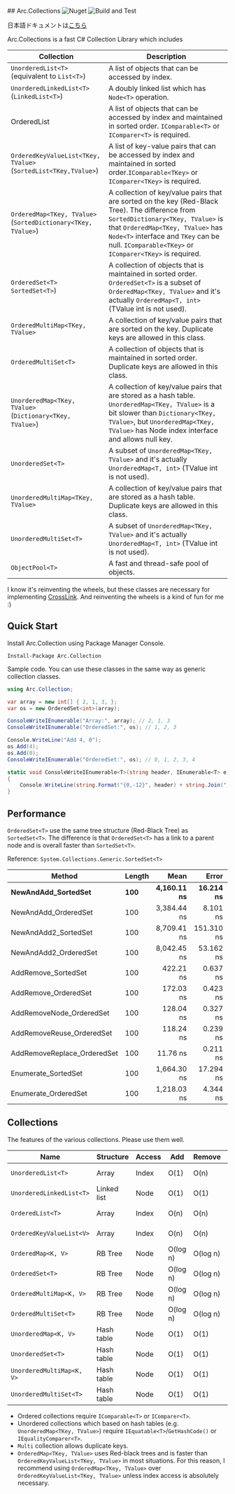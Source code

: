 ﻿﻿﻿## Arc.Collections
![Nuget](https://img.shields.io/nuget/v/Arc.Collections) ![Build and Test](https://github.com/archi-Doc/Arc.Collections/workflows/Build%20and%20Test/badge.svg)

日本語ドキュメントは[こちら](/doc/README.jp.md)



Arc.Collections is a fast C# Collection Library which includes

| Collection                                                   | Description                                                  |
| ------------------------------------------------------------ | ------------------------------------------------------------ |
| ```UnorderedList<T>  ```<br />(equivalent to ```List<T>```)  | A list of objects that can be accessed by index.             |
| ```UnorderedLinkedList<T>```<br />(```LinkedList<T>```)      | A doubly linked list which has ```Node<T>``` operation.      |
| OrderedList<T>                                               | A list of objects that can be accessed by index and maintained in sorted order. ```IComparable<T>``` or ```IComparer<T>``` is required. |
| ```OrderedKeyValueList<TKey, TValue>```<br />(```SortedList<TKey,TValue>```) | A list of key-value pairs that can be accessed by index and maintained in sorted order.```IComparable<TKey>``` or ```IComparer<TKey>``` is required. |
| ```OrderedMap<TKey, TValue>```<br />(```SortedDictionary<TKey, TValue>```) | A collection of key/value pairs that are sorted on the key (Red-Black Tree). The difference from ```SortedDictionary<TKey, TValue>``` is that ```OrderedMap<TKey, TValue>``` has ```Node<T>``` interface and ```TKey``` can be null. ```IComparable<TKey>``` or ```IComparer<TKey>``` is required. |
| ```OrderedSet<T>```<br />```SortedSet<T>```)                 | A collection of objects that is maintained in sorted order. ```OrderedSet<T>``` is a subset of ```OrderedMap<TKey, TValue>``` and it's actually ```OrderedMap<T, int>``` (TValue int is not used). |
| ```OrderedMultiMap<TKey, TValue>```                          | A collection of key/value pairs that are sorted on the key. Duplicate keys are allowed in this class. |
| ```OrderedMultiSet<T>```                                     | A collection of objects that is maintained in sorted order. Duplicate keys are allowed in this class. |
| ```UnorderedMap<TKey, TValue>```<br />(```Dictionary<TKey, TValue>```) | A collection of key/value pairs that are stored as a hash table. ```UnorderedMap<TKey, TValue>```  is a bit slower than ```Dictionary<TKey, TValue>```, but ```UnorderedMap<TKey, TValue>``` has Node index interface and allows null key. |
| ```UnorderedSet<T>```                                        | A subset of ```UnorderedMap<TKey, TValue>``` and it's actually ```UnorderedMap<T, int>``` (TValue int is not used). |
| ```UnorderedMultiMap<TKey, TValue>```                        | A collection of key/value pairs that are stored as a hash table. Duplicate keys are allowed in this class. |
| ```UnorderedMultiSet<T>```                                   | A subset of ```UnorderedMap<TKey, TValue>``` and it's actually ```UnorderedMap<T, int>``` (TValue int is not used). |
| `ObjectPool<T>`                                              | A fast and thread-safe pool of objects.                      |



I know it's reinventing the wheels, but these classes are necessary for implementing [CrossLink](https://github.com/archi-Doc/CrossLink). And reinventing the wheels is a kind of fun for me :)



## Quick Start

Install Arc.Collection using Package Manager Console.

```
Install-Package Arc.Collection
```

Sample code. You can use these classes in the same way as generic collection classes.

```csharp
using Arc.Collection;
```

```csharp
var array = new int[] { 2, 1, 3, };
var os = new OrderedSet<int>(array);

ConsoleWriteIEnumerable("Array:", array); // 2, 1, 3
ConsoleWriteIEnumerable("OrderedSet:", os); // 1, 2, 3

Console.WriteLine("Add 4, 0");
os.Add(4);
os.Add(0);
ConsoleWriteIEnumerable("OrderedSet:", os); // 0, 1, 2, 3, 4

static void ConsoleWriteIEnumerable<T>(string header, IEnumerable<T> e)
{
    Console.WriteLine(string.Format("{0,-12}", header) + string.Join(", ", e));
}
```



## Performance

`OrderedSet<T>` use the same tree structure (Red-Black Tree) as `SortedSet<T>`. The difference is that `OrderedSet<T>` has a link to a parent node and is overall faster than `SortedSet<T>`.

Reference: `System.Collections.Generic.SortedSet<T>`

| Method                      | Length    |                Mean |            Error |           StdDev |              Median |       Gen 0 |    Allocated |
| --------------------------- | --------- | ------------------: | ---------------: | ---------------: | ------------------: | ----------: | -----------: |
| **NewAndAdd_SortedSet**     | **100**   |     **4,160.11 ns** |    **16.214 ns** |    **22.730 ns** |     **4,157.33 ns** |  **1.0223** |   **4288 B** |
| NewAndAdd_OrderedSet        | 100       |         3,384.44 ns |         8.101 ns |        12.126 ns |         3,384.49 ns |      1.4381 |       6024 B |
| NewAndAdd2_SortedSet        | 100       |         8,709.41 ns |       151.310 ns |       221.788 ns |         8,551.29 ns |      1.8463 |       7776 B |
| NewAndAdd2_OrderedSet       | 100       |         8,042.45 ns |        53.162 ns |        79.570 ns |         8,043.79 ns |      2.0599 |       8664 B |
| AddRemove_SortedSet         | 100       |           422.21 ns |         0.637 ns |         0.934 ns |           421.94 ns |      0.0381 |        160 B |
| AddRemove_OrderedSet        | 100       |           172.03 ns |         0.423 ns |         0.593 ns |           171.93 ns |      0.0534 |        224 B |
| AddRemoveNode_OrderedSet    | 100       |           128.04 ns |         0.327 ns |         0.469 ns |           127.89 ns |      0.0534 |        224 B |
| AddRemoveReuse_OrderedSet   | 100       |           118.24 ns |         0.239 ns |         0.335 ns |           118.13 ns |           - |            - |
| AddRemoveReplace_OrderedSet | 100       |            11.76 ns |         0.211 ns |         0.289 ns |            11.54 ns |           - |            - |
| Enumerate_SortedSet         | 100       |         1,664.30 ns |        17.294 ns |        25.349 ns |         1,682.97 ns |      0.0401 |        168 B |
| Enumerate_OrderedSet        | 100       |         1,218.03 ns |         4.344 ns |         6.230 ns |         1,219.51 ns |      0.0114 |         48 B |



## Collections

The features of the various collections. Please use them well.

| Name                          | Structure   | Access | Add      | Remove   | Search   | Sort       | Enum.    |
| ----------------------------- | ----------- | ------ | -------- | -------- | -------- | ---------- | -------- |
| ```UnorderedList<T>```        | Array       | Index  | O(1)     | O(n)     | O(n)     | O(n log n) | O(1)     |
| ```UnorderedLinkedList<T>```  | Linked list | Node   | O(1)     | O(1)     | O(n)     | O(n log n) | O(1)     |
| ```OrderedList<T>```          | Array       | Index  | O(n)     | O(n)     | O(log n) | Sorted     | O(1)     |
| ```OrderedKeyValueList<V>```  | Array       | Index  | O(n)     | O(n)     | O(log n) | Sorted     | O(1)     |
| ```OrderedMap<K, V>```        | RB Tree     | Node   | O(log n) | O(log n) | O(log n) | Sorted     | O(log n) |
| ```OrderedSet<T>```           | RB Tree     | Node   | O(log n) | O(log n) | O(log n) | Sorted     | O(log n) |
| ```OrderedMultiMap<K, V>```   | RB Tree     | Node   | O(log n) | O(log n) | O(log n) | Sorted     | O(log n) |
| ```OrderedMultiSet<T>```      | RB Tree     | Node   | O(log n) | O(log n) | O(log n) | Sorted     | O(log n) |
| ```UnorderedMap<K, V>```      | Hash table  | Node   | O(1)     | O(1)     | O(1)     | No         | O(1)     |
| ```UnorderedSet<T>```         | Hash table  | Node   | O(1)     | O(1)     | O(1)     | No         | O(1)     |
| ```UnorderedMultiMap<K, V>``` | Hash table  | Node   | O(1)     | O(1)     | O(1)     | No         | O(1)     |
| ```UnorderedMultiSet<T>```    | Hash table  | Node   | O(1)     | O(1)     | O(1)     | No         | O(1)     |

- Ordered collections require ```IComparable<T>``` or ```IComparer<T>```.
- Unordered collections which based on hash tables (e.g. ```UnorderedMap<TKey, TValue>```) require ```IEquatable<T>```/```GetHashCode()``` or ```IEqualityComparer<T>```.
- ```Multi``` collection allows duplicate keys.
- ```OrderedMap<TKey, TValue>``` uses Red-black trees and is faster than `OrderedKeyValueList<TKey, TValue>` in most situations.
  For this reason, I recommend using ```OrderedMap<TKey, TValue>``` over ```OrderedKeyValueList<TKey, TValue>``` unless index access is absolutely necessary.

